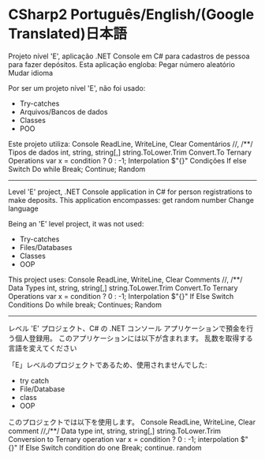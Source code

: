 # CSharp2 Português/English/(Google Translated)日本語

Projeto nível 'E', aplicação .NET Console em C# para cadastros de pessoa para fazer depósitos. Esta aplicação engloba:
Pegar número aleatório
Mudar idioma

Por ser um projeto nível 'E', não foi usado:
- Try-catches
- Arquivos/Bancos de dados
- Classes
- POO

Este projeto utiliza:
Console ReadLine, WriteLine, Clear
Comentários //, /**/
Tipos de dados int, string, string[,]
string.ToLower.Trim
Convert.To
Ternary Operations var x = condition ? 0 : -1;
Interpolation $"{}"
Condições If else Switch
Do while
Break; Continue;
Random

--------------------------------------------------------------------

Level 'E' project, .NET Console application in C# for person registrations to make deposits. This application encompasses:
get random number
Change language

Being an 'E' level project, it was not used:
- Try-catches
- Files/Databases
- Classes
- OOP

This project uses:
Console ReadLine, WriteLine, Clear
Comments //, /**/
Data Types int, string, string[,]
string.ToLower.Trim
Convert.To
Ternary Operations var x = condition ? 0 : -1;
Interpolation $"{}"
If Else Switch Conditions
Do while
break; Continues;
Random

--------------------------------------------------------------------

レベル 'E' プロジェクト、C# の .NET コンソール アプリケーションで預金を行う個人登録用。 このアプリケーションには以下が含まれます。
乱数を取得する
言語を変えてください

「E」レベルのプロジェクトであるため、使用されませんでした:
- try catch
- File/Database
- class
- OOP

このプロジェクトでは以下を使用します。
Console ReadLine, WriteLine, Clear
comment //,/**/
Data type int, string, string[,]
string.ToLower.Trim
Conversion to
Ternary operation var x = condition ? 0 : -1;
interpolation $"{}"
If Else Switch condition
do one
Break; continue.
random
